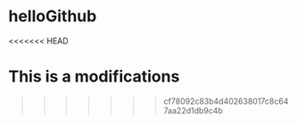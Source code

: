 helloGithub
===========
<<<<<<< HEAD

This is a modifications
=======
>>>>>>> cf78092c83b4d402638017c8c647aa22d1db9c4b
